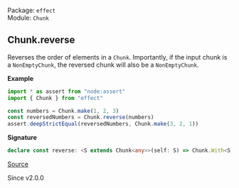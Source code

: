 Package: `effect`<br />
Module: `Chunk`<br />

## Chunk.reverse

Reverses the order of elements in a `Chunk`.
Importantly, if the input chunk is a `NonEmptyChunk`, the reversed chunk will also be a `NonEmptyChunk`.

**Example**

```ts
import * as assert from "node:assert"
import { Chunk } from "effect"

const numbers = Chunk.make(1, 2, 3)
const reversedNumbers = Chunk.reverse(numbers)
assert.deepStrictEqual(reversedNumbers, Chunk.make(3, 2, 1))
```

**Signature**

```ts
declare const reverse: <S extends Chunk<any>>(self: S) => Chunk.With<S, Chunk.Infer<S>>
```

[Source](https://github.com/Effect-TS/effect/tree/main/packages/effect/src/Chunk.ts#L364)

Since v2.0.0